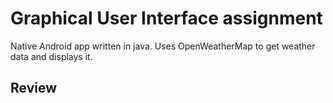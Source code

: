 # Graphical User Interface assignment
Native Android app written in java. Uses OpenWeatherMap to get weather data and displays it.

## Review



